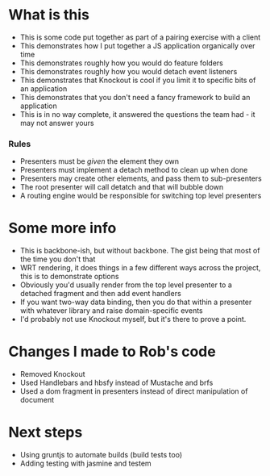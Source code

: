 # What is this

- This is some code put together as part of a pairing exercise with a client
- This demonstrates how I put together a JS application organically over time
- This demonstrates roughly how you would do feature folders
- This demonstrates roughly how you would detach event listeners
- This demonstrates that Knockout is cool if you limit it to specific bits of an application
- This demonstrates that you don't need a fancy framework to build an application
- This is in no way complete, it answered the questions the team had - it may not answer yours

### Rules

- Presenters must be *given* the element they own
- Presenters must implement a detach method to clean up when done
- Presenters may create other elements, and pass them to sub-presenters
- The root presenter will call detatch and that will bubble down
- A routing engine would be responsible for switching top level presenters


# Some more info

- This is backbone-ish, but without backbone. The gist being that most of the time you don't that
- WRT rendering, it does things in a few different ways across the project, this is to demonstrate options
- Obviously you'd usually render from the top level presenter to a detached fragment and then add event handlers
- If you want two-way data binding, then you do that within a presenter with whatever library and raise domain-specific events
- I'd probably not use Knockout myself, but it's there to prove a point.

# Changes I made to Rob's code

- Removed Knockout
- Used Handlebars and hbsfy instead of Mustache and brfs
- Used a dom fragment in presenters instead of direct manipulation of
  document

# Next steps

- Using gruntjs to automate builds (build tests too)
- Adding testing with jasmine and testem
